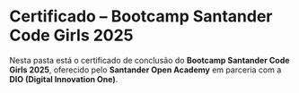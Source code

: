 # Certificado – Bootcamp Santander Code Girls 2025

Nesta pasta está o certificado de conclusão do **Bootcamp Santander Code Girls 2025**, oferecido pelo **Santander Open Academy** em parceria com a **DIO (Digital Innovation One)**.

